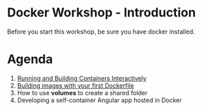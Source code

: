 # Docker Workshop - Introduction

Before you start this workshop, be sure you have docker installed.

# Agenda

1. [Running and Building Containers Interactively](01-Running-Containers.md)
2. [Building images with your first Dockerfile](02-Building-Images.md)
3. How to use **volumes** to create a shared folder
4. Developing a self-container Angular app hosted in Docker